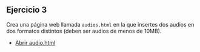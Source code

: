 
## Ejercicio 3

Crea una página web llamada `audios.html` en la que insertes dos audios en dos formatos distintos (deben ser audios de menos de 10MB).

- [Abrir audio.html](audio.html)